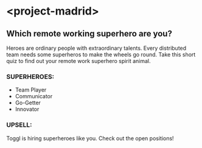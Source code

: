 # \<project-madrid\>

## Which remote working superhero are you?

Heroes are ordinary people with extraordinary talents. Every distributed team needs some superheros to make the wheels go round. Take this short quiz to find out your remote work superhero spirit animal.

### SUPERHEROES:
* Team Player
* Communicator
* Go-Getter
* Innovator

### UPSELL:
Toggl is hiring superheroes like you. Check out the open positions!
